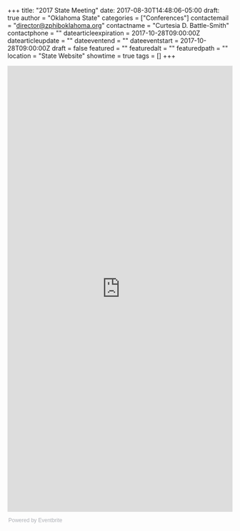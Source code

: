 +++
title: "2017 State Meeting"
date: 2017-08-30T14:48:06-05:00
draft: true
author = "Oklahoma State"
categories = ["Conferences"]
contactemail = "director@zphiboklahoma.org"
contactname = "Curtesia D. Battle-Smith"
contactphone = ""
datearticleexpiration = 2017-10-28T09:00:00Z
datearticleupdate = ""
dateeventend = ""
dateeventstart = 2017-10-28T09:00:00Z
draft = false
featured = ""
featuredalt = ""
featuredpath = ""
location = "State Website"
showtime = true
tags = []
+++

<div style="width:100%; text-align:left;" ><iframe  src="https://www.eventbrite.com/e/2017-zeta-phi-beta-sorority-inc-oklahoma-state-leadership-meeting-tickets-37456237615?ref=eweb" frameborder="0" height="1000" width="100%" vspace="0" hspace="0" marginheight="5" marginwidth="5" scrolling="auto" allowtransparency="true"></iframe><div style="font-family:Helvetica, Arial; font-size:12px; padding:10px 0 5px; margin:2px; width:100%; text-align:left;" ><a class="powered-by-eb" style="color: #ADB0B6; text-decoration: none;" target="_blank" href="http://www.eventbrite.com/">Powered by Eventbrite</a></div></div>
